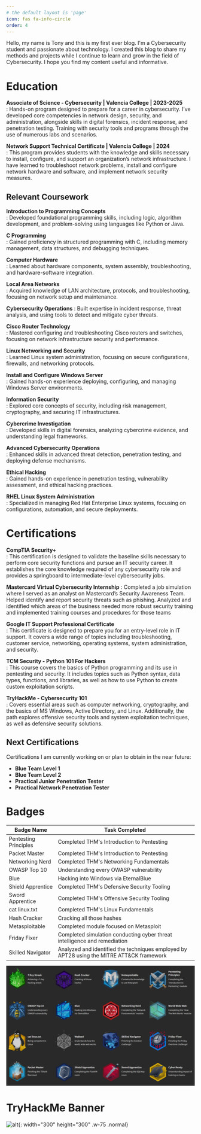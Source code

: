 ```yaml
---
# the default layout is 'page'
icon: fas fa-info-circle
order: 4
---
```


Hello, my name is Tony and this is my first ever blog. I'm a Cybersecurity student and passionate about technology. I created this blog to share my methods and projects while I continue to learn and grow in the field of Cybersecurity. I hope you find my content useful and informative. 

# Education
**Associate of Science - Cybersecurity | Valencia College | 2023-2025**  
: Hands-on program designed to prepare for a career in cybersecurity. I’ve developed core competencies in network design, security, and administration, alongside skills in digital forensics, incident response, and penetration testing. Training with security tools and programs through the use of numerous labs and scenarios.

**Network Support Technical Certificate | Valencia College | 2024**  
: This program provides students with the knowledge and skills necessary to install, configure, and support an organization’s network infrastructure. I have learned to troubleshoot network problems, install and configure network hardware and software, and implement network security measures.

## Relevant Coursework
**Introduction to Programming Concepts**  
: Developed foundational programming skills, including logic, algorithm development, and problem-solving using languages like Python or Java.

**C Programming**  
: Gained proficiency in structured programming with C, including memory management, data structures, and debugging techniques.

**Computer Hardware**  
: Learned about hardware components, system assembly, troubleshooting, and hardware-software integration.

**Local Area Networks**  
: Acquired knowledge of LAN architecture, protocols, and troubleshooting, focusing on network setup and maintenance.

**Cybersecurity Operations** 
: Built expertise in incident response, threat analysis, and using tools to detect and mitigate cyber threats.

**Cisco Router Technology**  
: Mastered configuring and troubleshooting Cisco routers and switches, focusing on network infrastructure security and performance.

**Linux Networking and Security**  
: Learned Linux system administration, focusing on secure configurations, firewalls, and networking protocols.

**Install and Configure Windows Server**  
: Gained hands-on experience deploying, configuring, and managing Windows Server environments.

**Information Security**  
: Explored core concepts of security, including risk management, cryptography, and securing IT infrastructures.

**Cybercrime Investigation**  
: Developed skills in digital forensics, analyzing cybercrime evidence, and understanding legal frameworks.

**Advanced Cybersecurity Operations**  
: Enhanced skills in advanced threat detection, penetration testing, and deploying defense mechanisms.

**Ethical Hacking**  
: Gained hands-on experience in penetration testing, vulnerability assessment, and ethical hacking practices.

**RHEL Linux System Administration**  
: Specialized in managing Red Hat Enterprise Linux systems, focusing on configurations, automation, and secure deployments.

# Certifications
**CompTIA Security+**  
: This certification is designed to validate the baseline skills necessary to perform core security functions and pursue an IT security career. It establishes the core knowledge required of any cybersecurity role and provides a springboard to intermediate-level cybersecurity jobs.

**Mastercard Virtual Cybersecurity Internship**
: Completed a job simulation where I served as an analyst on Mastercard’s Security Awareness Team. Helped identify and report security threats such as phishing. Analyzed and identified which areas of the business needed more robust security training and implemented training courses and procedures for those teams

**Google IT Support Professional Certificate**  
: This certificate is designed to prepare you for an entry-level role in IT support. It covers a wide range of topics including troubleshooting, customer service, networking, operating systems, system administration, and security.

**TCM Security - Python 101 For Hackers**  
: This course covers the basics of Python programming and its use in pentesting and security. It includes topics such as Python syntax, data types, functions, and libraries, as well as how to use Python to create custom exploitation scripts.

**TryHackMe - Cybersecurity 101**  
: Covers essential areas such as computer networking, cryptography, and the basics of MS Windows, Active Directory, and Linux. Additionally, the path explores offensive security tools and system exploitation techniques, as well as defensive security solutions.


## Next Certifications
Certifications I am currently working on or plan to obtain in the near future:
- **Blue Team Level 1**
- **Blue Team Level 2**
- **Practical Junior Penetration Tester**
- **Practical Network Penetration Tester**


# Badges  

| Badge Name            | Task Completed                                |
| --------------------  | --------------------------------------------- |
| Pentesting Principles | Completed THM's Introduction to Pentesting    |
| Packet Master         | Completed THM's Introduction to Pentesting    |
| Networking Nerd       | Completed THM's Networking Fundamentals       |
| OWASP Top 10          | Understanding every OWASP vulnerability       |
| Blue                  | Hacking into Windows via EternalBlue          |
| Shield Apprentice     | Completed THM's Defensive Security Tooling    |
| Sword Apprentice      | Completed THM's Offensive Security Tooling    |
| cat linux.txt         | Completed THM's Linux Fundamentals            |
| Hash Cracker          | Cracking all those hashes                     |
| Metasploitable        | Completed module focused on Metasploit        |
| Friday Fixer          | Completed simulation conducting cyber threat intelligence and remediation         |
| Skilled Navigator     | Analyzed and identified the techniques employed by APT28 using the MITRE ATT&CK framework             |

![Screenshot](/images/badges.png)

# TryHackMe Banner
![alt](https://tryhackme-badges.s3.amazonaws.com/tbetancourt407.png){: width="300" height="300" .w-75 .normal}